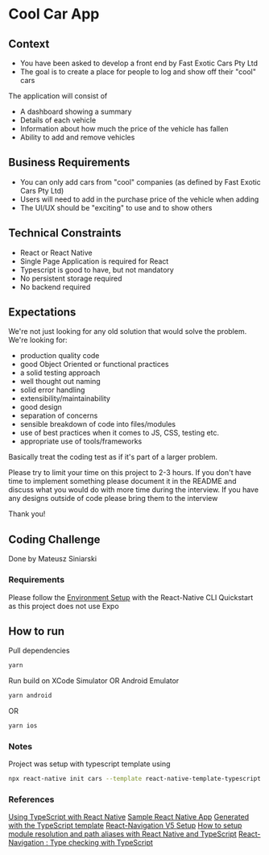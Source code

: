 # Cool Car App

## Context

- You have been asked to develop a front end by Fast Exotic Cars Pty Ltd
- The goal is to create a place for people to log and show off their "cool" cars

The application will consist of

- A dashboard showing a summary
- Details of each vehicle
- Information about how much the price of the vehicle has fallen
- Ability to add and remove vehicles

## Business Requirements

- You can only add cars from "cool" companies (as defined by Fast Exotic Cars Pty Ltd)
- Users will need to add in the purchase price of the vehicle when adding
- The UI/UX should be "exciting" to use and to show others

## Technical Constraints

- React or React Native
- Single Page Application is required for React
- Typescript is good to have, but not mandatory
- No persistent storage required
- No backend required

## Expectations

We're not just looking for any old solution that would solve the problem. We're looking for:

- production quality code
- good Object Oriented or functional practices
- a solid testing approach
- well thought out naming
- solid error handling
- extensibility/maintainability
- good design
- separation of concerns
- sensible breakdown of code into files/modules
- use of best practices when it comes to JS, CSS, testing etc.
- appropriate use of tools/frameworks

Basically treat the coding test as if it's part of a larger problem.

Please try to limit your time on this project to 2-3 hours.
If you don't have time to implement something please document it in the README and discuss what you would do with more time during the interview.
If you have any designs outside of code please bring them to the interview

Thank you!

## Coding Challenge

Done by Mateusz Siniarski

### Requirements

Please follow the [Environment Setup](https://reactnative.dev/docs/environment-setup) with the React-Native CLI Quickstart as this project does not use Expo

## How to run

Pull dependencies

```bash
yarn
```

Run build on XCode Simulator OR Android Emulator

```bash
yarn android
```

OR

```bash
yarn ios
```

### Notes

Project was setup with typescript template using

```bash
npx react-native init cars --template react-native-template-typescript
```

### References

[Using TypeScript with React Native](https://reactnative.dev/docs/typescript)
[Sample React Native App](https://github.com/facebook/react-native)
[Generated with the TypeScript template](https://github.com/react-native-community/react-native-template-typescript)
[React-Navigation V5 Setup](https://reactnavigation.org/docs/getting-started)
[How to setup module resolution and path aliases with React Native and TypeScript](https://medium.com/@aleksefo/how-to-setup-module-resolution-and-path-aliases-with-react-native-and-typescript-f4924669780a)
[React-Navigation : Type checking with TypeScript](https://reactnavigation.org/docs/typescript)
